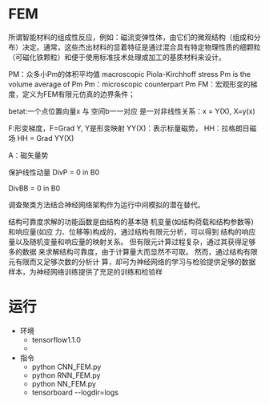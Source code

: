 # FEM

所谓智能材料的组成性反应，例如：磁流变弹性体，由它们的微观结构（组成和分布）决定。通常，这些杰出材料的显着特征是通过混合具有特定物理性质的细颗粒（可磁化铁颗粒）和便于使用标准技术处理或加工的基质材料来设计。


PM：众多小Pm的体积平均值 macroscopic Piola-Kirchhoff stress Pm is the volume average of Pm 
Pm：microscopic counterpart Pm
FM：宏观形变的梯度，定义为FEM有限元仿真的边界条件；

betat:一个点位置向量x 与 空间b一一对应
是一对非线性关系：x = Y(X), X=y(x)

F:形变梯度，F=Grad Y, Y是形变映射
YY(X)：表示标量磁势，
HH：拉格朗日磁场
HH = Grad YY(X)

A：磁矢量势

保护线性动量
DivP = 0 in B0

DivBB = 0 in B0

调查聚类方法结合神经网络架构作为运行中间模拟的潜在替代。


结构可靠度求解的功能函数是由结构的基本随
机变量(如结构荷载和结构参数等)和响应量(如应
力、位移等)构成的，通过结构有限元分析，可以得到
结构的响应量以及随机变量和响应量的映射关系。
但有限元计算过程复杂，通过其获得足够多的数据
来求解结构可靠度，由于计算量大而显然不可取。
然而，通过结构有限元有限而又足够次数的分析计
算，却可为神经网络的学习与检验提供足够的数据
样本，为神经网络训练提供了充足的训练和检验样


# 运行

- 环境
    + tensorflow1.1.0
    + 
- 指令
    + python CNN_FEM.py
    + python RNN_FEM.py
    + python NN_FEM.py
    + tensorboard --logdir=logs
